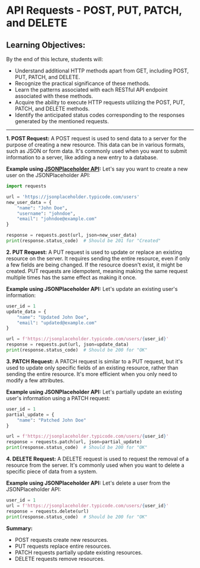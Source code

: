 # API Requests - POST, PUT, PATCH, and DELETE

## Learning Objectives:
By the end of this lecture, students will:

- Understand additional HTTP methods apart from GET, including POST, PUT, PATCH, and DELETE.
- Recognize the practical significance of these methods.
- Learn the patterns associated with each RESTful API endpoint associated with these methods.
- Acquire the ability to execute HTTP requests utilizing the POST, PUT, PATCH, and DELETE methods.
- Identify the anticipated status codes corresponding to the responses generated by the mentioned requests.

----

**1. POST Request:**
A POST request is used to send data to a server for the purpose of creating a new resource. This data can be in various formats, such as JSON or form data. It's commonly used when you want to submit information to a server, like adding a new entry to a database.

**Example using [JSONPlaceholder API](https://jsonplaceholder.typicode.com/):**
Let's say you want to create a new user on the JSONPlaceholder API:
```python
import requests

url = 'https://jsonplaceholder.typicode.com/users'
new_user_data = {
    "name": "John Doe",
    "username": "johndoe",
    "email": "johndoe@example.com"
}

response = requests.post(url, json=new_user_data)
print(response.status_code)  # Should be 201 for "Created"
```

**2. PUT Request:**
A PUT request is used to update or replace an existing resource on the server. It requires sending the entire resource, even if only a few fields are being changed. If the resource doesn't exist, it might be created. PUT requests are idempotent, meaning making the same request multiple times has the same effect as making it once.

**Example using JSONPlaceholder API:**
Let's update an existing user's information:
```python
user_id = 1
update_data = {
    "name": "Updated John Doe",
    "email": "updated@example.com"
}

url = f'https://jsonplaceholder.typicode.com/users/{user_id}'
response = requests.put(url, json=update_data)
print(response.status_code)  # Should be 200 for "OK"
```

**3. PATCH Request:**
A PATCH request is similar to a PUT request, but it's used to update only specific fields of an existing resource, rather than sending the entire resource. It's more efficient when you only need to modify a few attributes.

**Example using JSONPlaceholder API:**
Let's partially update an existing user's information using a PATCH request:
```python
user_id = 1
partial_update = {
    "name": "Patched John Doe"
}

url = f'https://jsonplaceholder.typicode.com/users/{user_id}'
response = requests.patch(url, json=partial_update)
print(response.status_code)  # Should be 200 for "OK"
```

**4. DELETE Request:**
A DELETE request is used to request the removal of a resource from the server. It's commonly used when you want to delete a specific piece of data from a system.

**Example using JSONPlaceholder API:**
Let's delete a user from the JSONPlaceholder API:
```python
user_id = 1
url = f'https://jsonplaceholder.typicode.com/users/{user_id}'
response = requests.delete(url)
print(response.status_code)  # Should be 200 for "OK"
```

**Summary:**
- POST requests create new resources.
- PUT requests replace entire resources.
- PATCH requests partially update existing resources.
- DELETE requests remove resources.
